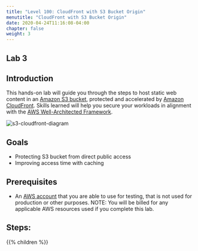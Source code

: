 ```yaml
---
title: "Level 100: CloudFront with S3 Bucket Origin"
menutitle: "CloudFront with S3 Bucket Origin"
date: 2020-04-24T11:16:08-04:00
chapter: false
weight: 3
---
```


## Lab 3

## Introduction

This hands-on lab will guide you through the steps to host static web content in an [Amazon S3 bucket](https://aws.amazon.com/s3/), protected and accelerated by [Amazon CloudFront](https://aws.amazon.com/cloudfront). Skills learned will help you secure your workloads in alignment with the [AWS Well-Architected Framework](https://aws.amazon.com/architecture/well-architected/).

![s3-cloudfront-diagram](/Security/100_CloudFront_with_S3_Bucket_Origin/Images/s3-cloudfront-diagram.png)

## Goals

* Protecting S3 bucket from direct public access
* Improving access time with caching

## Prerequisites

* An [AWS account](https://portal.aws.amazon.com/gp/aws/developer/registration/index.html) that you are able to use for testing, that is not used for production or other purposes.
NOTE: You will be billed for any applicable AWS resources used if you complete this lab.

## Steps:

{{% children  %}}
